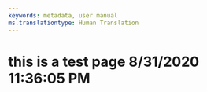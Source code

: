 ```yaml
---
keywords: metadata, user manual
ms.translationtype: Human Translation
---
```

# this is a test page 8/31/2020 11:36:05 PM